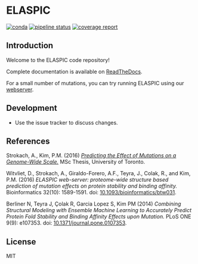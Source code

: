 # ELASPIC

[![conda](https://img.shields.io/conda/dn/kimlab/elaspic.svg)](https://anaconda.org/kimlab/elaspic/)
[![pipeline status](https://gitlab.com/elaspic/elaspic/badges/master/pipeline.svg)](https://gitlab.com/elaspic/elaspic/commits/master/)
[![coverage report](https://gitlab.com/elaspic/elaspic/badges/master/coverage.svg?job=test-unittest)](https://gitlab.com/elaspic/elaspic/commits/master/)

## Introduction

Welcome to the ELASPIC code repository!

Complete documentation is available on [ReadTheDocs](https://elaspic.readthedocs.io).

For a small number of mutations, you can try running ELASPIC using our [webserver](http://elaspic.kimlab.org).

## Development

- Use the issue tracker to discuss changes.

## References

Strokach, A., Kim, P.M. (2016) [_Predicting the Effect of Mutations on a Genome-Wide Scale._](https://github.com/ostrokach/msc_thesis/blob/master/msc_thesis.pdf) MSc Thesis, University of Toronto.

Witvliet, D., Strokach, A., Giraldo-Forero, A.F., Teyra, J., Colak, R., and Kim, P.M. (2016)
_ELASPIC web-server: proteome-wide structure based prediction of mutation effects on protein stability and binding affinity._ Bioinformatics 32(10): 1589-1591. doi: [10.1093/bioinformatics/btw031](https://doi.org/10.1093/bioinformatics/btw031).

Berliner N, Teyra J, Çolak R, Garcia Lopez S, Kim PM (2014) _Combining Structural Modeling with Ensemble Machine Learning to Accurately Predict Protein Fold Stability and Binding Affinity Effects upon Mutation._ PLoS ONE 9(9): e107353. doi: [10.1371/journal.pone.0107353](https://doi.org/10.1371/journal.pone.0107353).

## License

MIT
